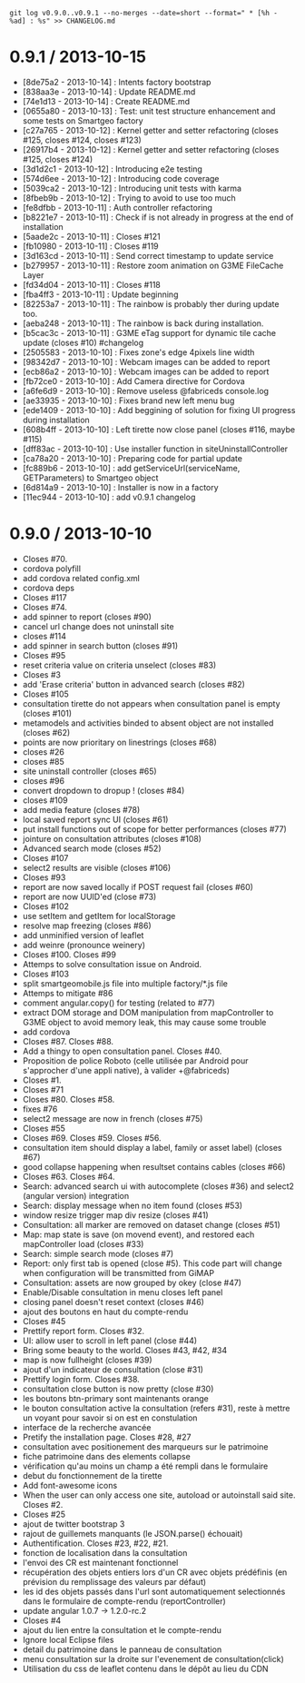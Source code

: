 `git log v0.9.0..v0.9.1 --no-merges --date=short --format=" * [%h - %ad] : %s" >> CHANGELOG.md`

0.9.1 / 2013-10-15
==================

 * [8de75a2 - 2013-10-14] : Intents factory bootstrap
 * [838aa3e - 2013-10-14] : Update README.md
 * [74e1d13 - 2013-10-14] : Create README.md
 * [0655a80 - 2013-10-13] : Test: unit test structure enhancement and some tests on Smartgeo factory
 * [c27a765 - 2013-10-12] : Kernel getter and setter refactoring (closes #125, closes #124, closes #123)
 * [26917b4 - 2013-10-12] : Kernel getter and setter refactoring (closes #125, closes #124)
 * [3d1d2c1 - 2013-10-12] : Introducing e2e testing
 * [574d6ee - 2013-10-12] : Introducing code coverage
 * [5039ca2 - 2013-10-12] : Introducing unit tests with karma
 * [8fbeb9b - 2013-10-12] : Trying to avoid to use  too much
 * [fe8dfbb - 2013-10-11] : Auth controller refactoring
 * [b8221e7 - 2013-10-11] : Check if  is not already in progress at the end of installation
 * [5aade2c - 2013-10-11] : Closes #121
 * [fb10980 - 2013-10-11] : Closes #119
 * [3d163cd - 2013-10-11] : Send correct timestamp to update service
 * [b279957 - 2013-10-11] : Restore zoom animation on G3ME FileCache Layer
 * [fd34d04 - 2013-10-11] : Closes #118
 * [fba4ff3 - 2013-10-11] : Update beginning
 * [82253a7 - 2013-10-11] : The rainbow is probably ther during update too.
 * [aeba248 - 2013-10-11] : The rainbow is back during installation.
 * [b5cac3c - 2013-10-11] : G3ME eTag support for dynamic tile cache update (closes #10) #changelog
 * [2505583 - 2013-10-10] : Fixes zone's edge 4pixels line width
 * [98342d7 - 2013-10-10] : Webcam images can be added to report
 * [ecb86a2 - 2013-10-10] : Webcam images can be added to report
 * [fb72ce0 - 2013-10-10] : Add Camera directive for Cordova
 * [a6fe6d9 - 2013-10-10] : Remove useless @fabriceds console.log
 * [ae33935 - 2013-10-10] : Fixes brand new left menu bug
 * [ede1409 - 2013-10-10] : Add beggining of solution for fixing UI progress during installation
 * [608b4ff - 2013-10-10] : Left tirette now close panel (closes #116, maybe #115)
 * [dff83ac - 2013-10-10] : Use installer function in siteUninstallController
 * [ca78a20 - 2013-10-10] : Preparing code for partial update
 * [fc889b6 - 2013-10-10] : add getServiceUrl(serviceName, GETParameters) to Smartgeo object
 * [6d814a9 - 2013-10-10] : Installer is now in a factory
 * [11ec944 - 2013-10-10] : add v0.9.1 changelog


0.9.0 / 2013-10-10
==================

* Closes #70.
* cordova polyfill
* add cordova related config.xml
* cordova deps
* Closes #117
* Closes #74.
* add spinner to report (closes #90)
* cancel url change does not uninstall site
* closes #114
* add spinner in search button (closes #91)
* Closes #95
* reset criteria value on criteria unselect (closes #83)
* Closes #3
* add 'Erase criteria' button in advanced search (closes #82)
* Closes #105
* consultation tirette do not appears when consultation panel is empty (closes #101)
* metamodels and activities binded to absent object are not installed (closes #62)
* points are now prioritary on linestrings (closes #68)
* closes #26
* closes #85
* site uninstall controller (closes #65)
* closes #96
* convert dropdown to dropup ! (closes #84)
* closes #109
* add media feature (closes #78)
* local saved report sync UI (closes #61)
* put install functions out of scope for better performances (closes #77)
* jointure on consultation attributes (closes #108)
* Advanced search mode (closes #52)
* Closes #107
* select2 results are visible (closes #106)
* Closes #93
* report are now saved locally if POST request fail (closes #60)
* report are now UUID'ed (close #73)
* Closes #102
* use setItem and getItem for localStorage
* resolve map freezing (closes #86)
* add unminified version of leaflet
* add weinre (pronounce weinery)
* Closes #100. Closes #99
* Attemps to solve consultation issue on Android.
* Closes #103
* split smartgeomobile.js file into multiple factory/*.js file
* Attemps to mitigate #86
* comment angular.copy() for testing (related to #77)
* extract DOM storage and DOM manipulation from mapController to G3ME object to avoid memory leak, this may cause some trouble
* add cordova
* Closes #87. Closes #88.
* Add a thingy to open consultation panel. Closes #40.
* Proposition de police Roboto (celle utilisée par Android pour s'approcher d'une appli native), à valider +@fabriceds)
* Closes #1.
* Closes #71
* Closes #80. Closes #58.
* fixes #76
* select2 message are now in french (closes #75)
* Closes #55
* Closes #69. Closes #59. Closes #56.
* consultation item should display a label, family or asset label) (closes #67)
* good collapse happening when resultset contains cables (closes #66)
* Closes #63. Closes #64.
* Search: advanced search ui with autocomplete (closes #36) and select2 (angular version) integration
* Search: display message when no item found (closes #53)
* window resize trigger map div resize (closes #41)
* Consultation: all marker are removed on dataset change (closes #51)
* Map: map state is save (on movend event), and restored each mapController load (closes #33)
* Search: simple search mode (closes #7)
* Report: only first tab is opened (close #5). This code part will change when configuration will be transmitted from GiMAP
* Consultation: assets are now grouped by okey (close #47)
* Enable/Disable consultation in menu closes left panel
* closing panel doesn't reset context (closes #46)
* ajout des boutons en haut du compte-rendu
* Closes #45
* Prettify report form. Closes #32.
* UI: allow user to scroll in left panel (close #44)
* Bring some beauty to the world. Closes #43, #42, #34
* map is now fullheight (closes #39)
* ajout d'un indicateur de consultation (close #31)
* Prettify login form. Closes #38.
* consultation close button is now pretty (close #30)
* les boutons btn-primary sont maintenants orange
* le bouton consultation active la consultation (refers #31), reste à mettre un voyant pour savoir si on est en constulation
* interface de la recherche avancée
* Pretify the installation page. Closes #28, #27
* consultation avec positionement des marqueurs sur le patrimoine
* fiche patrimoine dans des elements collapse
* vérification qu'au moins un champ a été rempli dans le formulaire
* debut du fonctionnement de la tirette
* Add font-awesome icons
* When the user can only access one site, autoload or autoinstall said site. Closes #2.
* Closes #25
* ajout de twitter bootstrap 3
* rajout de guillemets manquants (le JSON.parse() échouait)
* Authentification. Closes #23, #22, #21.
* fonction de localisation dans la consultation
* l'envoi des CR est maintenant fonctionnel
* récupération des objets entiers lors d'un CR avec objets prédéfinis (en prévision du remplissage des valeurs par défaut)
* les id des objets passés dans l'url sont automatiquement selectionnés dans le formulaire de compte-rendu (reportController)
* update angular 1.0.7 -> 1.2.0-rc.2
* Closes #4
* ajout du lien entre la consultation et le compte-rendu
* Ignore local Eclipse files
* detail du patrimoine dans le panneau de consultation
* menu consultation sur la droite sur l'evenement de consultation(click)
* Utilisation du css de leaflet contenu dans le dépôt au lieu du CDN


